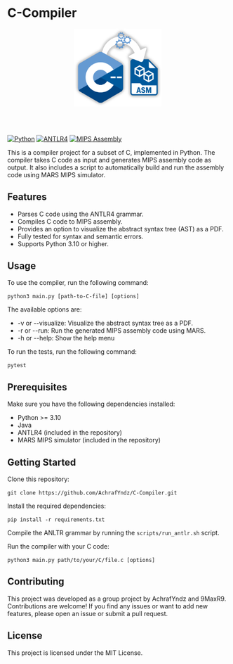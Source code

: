 # C-Compiler

<p align="center">
<img src="icon.png" alt="icon" width="200"/>
</p>
<br><br>

[![Python](https://img.shields.io/badge/Python-%3E%3D3.10-blue)](https://www.python.org/downloads/)
[![ANTLR4](https://img.shields.io/badge/antlr4-grammar-yellow)](https://www.antlr.org/)
[![MIPS Assembly](https://img.shields.io/badge/MIPS-Assembly-red)](https://en.wikipedia.org/wiki/MIPS_architecture)

This is a compiler project for a subset of C, implemented in Python. The compiler takes C code as input and generates
MIPS assembly code as output. It also includes a script to automatically build and run the assembly code using MARS MIPS
simulator.

## Features

- Parses C code using the ANTLR4 grammar.
- Compiles C code to MIPS assembly.
- Provides an option to visualize the abstract syntax tree (AST) as a PDF.
- Fully tested for syntax and semantic errors.
- Supports Python 3.10 or higher.

## Usage

To use the compiler, run the following command:

```shell
python3 main.py [path-to-C-file] [options]
```

The available options are:

- -v or --visualize: Visualize the abstract syntax tree as a PDF.
- -r or --run: Run the generated MIPS assembly code using MARS.
- -h or --help: Show the help menu

To run the tests, run the following command:
```shell
pytest
```

## Prerequisites

Make sure you have the following dependencies installed:

- Python >= 3.10
- Java
- ANTLR4 (included in the repository)
- MARS MIPS simulator (included in the repository)

## Getting Started

Clone this repository:

```shell
git clone https://github.com/AchrafYndz/C-Compiler.git
```

Install the required dependencies:

```shell
pip install -r requirements.txt
```

Compile the ANLTR grammar by running the `scripts/run_antlr.sh` script.

Run the compiler with your C code:

```shell
python3 main.py path/to/your/C/file.c [options]
```

## Contributing

This project was developed as a group project by AchrafYndz and 9MaxR9. Contributions are welcome! If you find any
issues or want to add new features, please open an issue or submit a pull request.

## License

This project is licensed under the MIT License.

